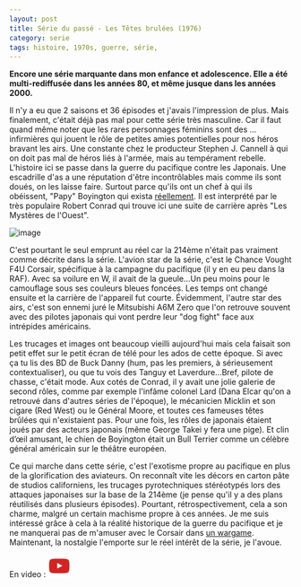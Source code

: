 ```yaml
---
layout: post
title: Série du passé - Les Têtes brulées (1976)
category: serie
tags: histoire, 1970s, guerre, série, 
---
```


**Encore une série marquante dans mon enfance et adolescence. Elle a été multi-rediffusée dans les années 80, et même jusque dans les années 2000.**

Il n'y a eu que 2 saisons et 36 épisodes et j'avais l'impression de plus. Mais finalement, c'était déjà pas mal pour cette série très masculine. Car il faut quand même noter que les rares personnages féminins sont des ... infirmières qui jouent le rôle de petites amies potentielles pour nos héros bravant les airs. Une constante chez le producteur Stephen J. Cannell à qui on doit pas mal de héros liés à l'armée, mais au tempérament rebelle. L'histoire ici se passe dans la guerre du pacifique contre les Japonais. Une escadrille d'as a une réputation d'être incontrôlables mais comme ils sont doués, on les laisse faire. Surtout parce qu'ils ont un chef à qui ils obéissent, "Papy" Boyington qui exista [réellement](https://fr.wikipedia.org/wiki/Gregory_Boyington). Il est interprété par le très populaire Robert Conrad qui trouve ici une suite de carrière après "Les Mystères de l'Ouest". 

![image](https://filedn.eu/llqi9IBxlYouGRXYG2xlROb/img/2021/tetesbrulees.jpg)
 
C'est pourtant le seul emprunt au réel car la 214ème n'était pas vraiment comme décrite dans la série. L'avion star de la série, c'est le Chance Vought F4U Corsair, spécifique à la campagne du pacifique (il y en eu peu dans la RAF). Avec sa voilure en W, il avait de la gueule...Un peu moins pour le camouflage sous ses couleurs bleues foncées. Les temps ont changé ensuite et la carrière de l'appareil fut courte. Évidemment, l'autre star des airs, c'est son ennemi juré le Mitsubishi A6M Zero que l'on retrouve souvent avec des pilotes japonais qui vont perdre leur "dog fight" face aux intrépides américains.

Les trucages et images ont beaucoup vieilli aujourd'hui mais cela faisait son petit effet sur le petit écran de télé pour les ados de cette époque. Si avec ça tu lis des BD de Buck Danny (hum, pas les premiers, à sérieusement contextualiser), ou que tu vois des Tanguy et Laverdure...Bref, pilote de chasse, c'était mode. Aux cotés de Conrad, il y avait une jolie galerie de second rôles, comme par exemple l'infâme colonel Lard (Dana Elcar qu'on a retrouvé dans d'autres séries de l'époque), le mécanicien Micklin et son cigare (Red West) ou le Général Moore, et toutes ces fameuses têtes brûlées qui n'existaient pas. Pour une fois, les rôles de japonais étaient joués par des acteurs japonais (même George Takei y fera une pige). Et clin d’œil amusant, le chien de Boyington était un Bull Terrier comme un célèbre général américain sur le théâtre européen. 

Ce qui marche dans cette série, c'est l'exotisme propre au pacifique en plus de la glorification des aviateurs. On reconnaît vite les décors en carton pâte de studios californiens, les trucages pyrotechniques stéréotypés lors des attaques japonaises sur la base de la 214ème (je pense qu'il y a des plans réutilisés dans plusieurs épisodes). Pourtant, rétrospectivement, cela a son charme, malgré un certain machisme propre à ces années. Je me suis intéressé grâce à cela à la réalité historique de la guerre du pacifique et je ne manquerai pas de m'amuser avec le Corsair dans [un wargame](https://www.cheziceman.fr/2016/airforce/). Maintenant, la nostalgie l'emporte sur le réel intérêt de la série, je l'avoue. 

En video : [![video](/images/youtube.png)](https://www.youtube.com/watch?v=0tgzL4xjQ2k)

